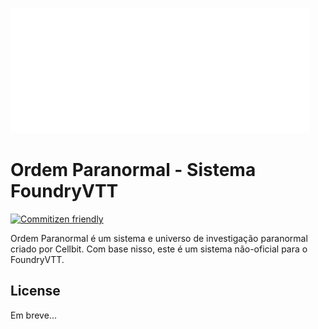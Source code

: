![](https://github.com/SouOWendel/ordemparanormal-fvtt/blob/main/op-logo.png?raw=true)

# Ordem Paranormal - Sistema FoundryVTT

[![Commitizen friendly](https://img.shields.io/badge/commitizen-friendly-brightgreen.svg)](http://commitizen.github.io/cz-cli/)

Ordem Paranormal é um sistema e universo de investigação paranormal criado por Cellbit. Com base nisso, este é um sistema não-oficial para o FoundryVTT.

## License

Em breve...
